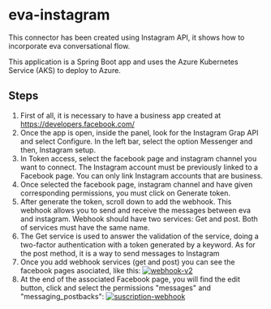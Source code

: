 # eva-instagram

This connector has been created using Instagram API, it shows how to incorporate eva conversational flow.

This application is a Spring Boot app and uses the Azure Kubernetes Service (AKS) to deploy to Azure.

## Steps

1. First of all, it is necessary to have a business app created at https://developers.facebook.com/ 
2. Once the app is open, inside the panel, look for the Instagram Grap API and select Configure. In the left bar, select the option Messenger and then, Instagram setup. 
3. In Token access, select the facebook page and instagram channel you want to connect. The Instagram account must be previously linked to a Facebook page. You can only link Instagram accounts that are business. 
4. Once selected the facebook page, instagram channel and have given corresponding permissions, you must click on Generate token. 
5. After generate the token, scroll down to add the webhook. This webhook allows you to send and receive the messages between eva and instagram. Webhook should have two services: Get and post. Both of services must have the same name. 
6. The Get service is used to answer the validation of the service, doing a two-factor authentication with a token generated by a keyword. As for the post method, it is a way to send messages to Instagram
7. Once you add webhook services (get and post) you can see the facebook pages asociated, like this: 
<a href="https://ibb.co/N76WTMp"><img src="https://i.ibb.co/1bfRzkK/webhook-v2.jpg" alt="webhook-v2" border="0"></a>
9. At the end of the associated Facebook page, you will find the edit button, click and select the permissions "messages" and "messaging_postbacks": 
<a href="https://ibb.co/RNgC0sR"><img src="https://i.ibb.co/G9dV28z/suscription-webhook.jpg" alt="suscription-webhook" border="0"></a>
